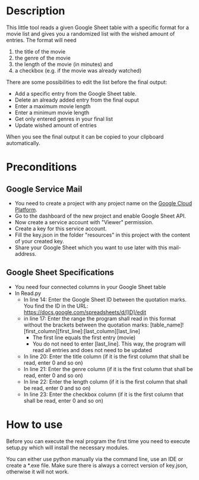 # Description

This little tool reads a given Google Sheet table with a specific format for a movie list and gives you a randomized list with the wished amount of entries.
The format will need 
1. the title of the movie
2. the genre of the movie
3. the length of the movie (in minutes) and
4. a checkbox (e.g. if the movie was already watched)

There are some possibilities to edit the list before the final output:
- Add a specific entry from the Google Sheet table.
- Delete an already added entry from the final ouput
- Enter a maximum movie length
- Enter a minimum movie length
- Get only entered genres in your final list
- Update wished amount of entries

When you see the final output it can be copied to your clipboard automatically.

# Preconditions
## Google Service Mail
- You need to create a project with any project name on the [Google Cloud Platform](https://console.developers.google.com).
- Go to the dashboard of the new project and enable Google Sheet API.
- Now create a service account with "Viewer" permission.
- Create a key for this service account. 
- Fill the key.json in the folder "resources" in this project with the content of your created key.
- Share your Google Sheet which you want to use later with this mail-address.

## Google Sheet Specifications

- You need four connected columns in your Google Sheet table
- In Read.py
  - In line 14: Enter the Google Sheet ID between the quotation marks. You find the ID in the URL: https://docs.google.com/spreadsheets/d/[ID]/edit
  - in line 17: Enter the range the program shall read in this format without the brackets between the quotation marks: 
  [table_name]![first_column][first_line]:[last_column][last_line]
    - The first line equals the first entry (movie)
    - You do not need to enter [last_line]. This way, the program will read all entries and does not need to be updated
  - In line 20: Enter the title column (if it is the first column that shall be read, enter 0 and so on)
  - In line 21: Enter the genre column (if it is the first column that shall be read, enter 0 and so on)
  - In line 22: Enter the length column (if it is the first column that shall be read, enter 0 and so on)
  - In line 23: Enter the checkbox column (if it is the first column that shall be read, enter 0 and so on)

# How to use
Before you can execute the real program the first time you need to execute setup.py which will install the necessary modules. 

You can either use python manually via the command line, use an IDE or create a *.exe file.
Make sure there is always a correct version of key.json, otherwise it will not work.
